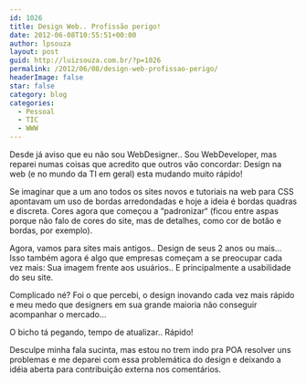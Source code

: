 ```yaml
---
id: 1026
title: Design Web.. Profissão perigo!
date: 2012-06-08T10:55:51+00:00
author: lpsouza
layout: post
guid: http://luizsouza.com.br/?p=1026
permalink: /2012/06/08/design-web-profissao-perigo/
headerImage: false
star: false
category: blog
categories:
  - Pessoal
  - TIC
  - WWW
---
```

Desde já aviso que eu não sou WebDesigner.. Sou WebDeveloper, mas reparei numas coisas que acredito que outros vão concordar: Design na web (e no mundo da TI em geral) esta mudando muito rápido!
  
Se imaginar que a um ano todos os sites novos e tutoriais na web para CSS apontavam um uso de bordas arredondadas e hoje a ideia é bordas quadras e discreta. Cores agora que começou a “padronizar“ (ficou entre aspas porque não falo de cores do site, mas de detalhes, como cor de botão e bordas, por exemplo).
  
Agora, vamos para sites mais antigos.. Design de seus 2 anos ou mais&#8230; Isso também agora é algo que empresas começam a se preocupar cada vez mais: Sua imagem frente aos usuários.. E principalmente a usabilidade do seu site.
  
Complicado né? Foi o que percebi, o design inovando cada vez mais rápido e meu medo que designers em sua grande maioria não conseguir acompanhar o mercado&#8230;
  
O bicho tá pegando, tempo de atualizar.. Rápido!

Desculpe minha fala sucinta, mas estou no trem indo pra POA resolver uns problemas e me deparei com essa problemática do design e deixando a idéia aberta para contribuição externa nos comentários.
